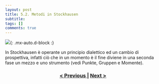 ```yaml
---
layout: post
title: 5.2. Metodi in Stockhausen
subtitle:
tags: []
comments: true
---
```


![](https://velitch.github.io/velitch/assets/img/learn/il_paradigma_di_stockhausen/fig9.png){: .mx-auto.d-block :}

In Stockhausen è operante un principio dialettico ed un cambio di prospettiva, infatti ciò che in un momento è il fine diviene in una seconda fase un mezzo e uno strumento (vedi Punkte, Gruppen e Momente).

<h3 style="text-align:center">
<a href="https://velitch.github.io/velitch/2021-11-02-05_01_metodi_nella_tradizione/">< Previous </a>
|
<a href="https://velitch.github.io/velitch/2021-11-02-05_03_principi_operativi_di_stockhausen/">Next ></a>
</h3>
